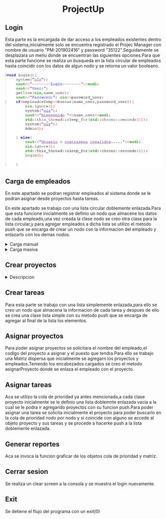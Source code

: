 # <center>ProjectUp</center>


## Login
Esta parte es la encargada de dar acceso a los empleados existentes dentro del sistema,inicialmente solo se encuentra registrado el Projec Manager con nombre de usuario "PM-201902416" y password "35122".Seguidamente se desplazara un menu donde se encuentran las siguientes opciones.Para que esta parte funcione se realiza un busqueda en la lista circular de empleados hasta coincidir con los datos de algun nodo y se retorna un valor booleano.
![Ejemplo de Markdown](https://github.com/JulioFernandez99/EDD-Fase1/blob/main/Imagenes%20reporte/Login.png)


## Carga de empleados
En este apartado se podran registrar empleados al sistema donde se le podran asignar desde proyectos hasta tareas.

En este apartado se trabajo con una lista circular doblemente enlazada.Para que esta funcione inicialmente se definio un nodo que almacene los datos de cada empleado,una vez creada la clase nodo se creo otra clase para la lista circular,y para agregar empleados a dicha lista se utilizo el metodo push que se encarga de crear un nodo con la informacion del empleado y enlazarlo con los demas nodos.

<details>
<summary>Carga manual</summary>
En esta parte se solicitara el nombre y password del empleado y se prodecera a hacer una operacion push a la lista circular.
  
</details>


<details>
<summary>Carga masiva</summary>
Para esta parte inicialemnte se desplegara un filechooser que se encargara de devolver la ruta del archivo que se desea analizar,teniendo la ruta del archivo que se desea analizar se procede a leerlo linea por linea.Al leer cada linea se hace un split con la coma que separa los datos,y se almacena en un vector,seguido a ello se realiza un push de la primera y segunda posicion del vector que corresponden al nombre y password del usuario.

</details>

## Crear proyectos

<details>
<summary>Descripcion</summary>
En este apartado se solicitara el nombre del proyecto y la prioridad.Para que esta parte fuera funcional se trabajo con una cola de prioridad,donde "A" es la prioridad mas alta y "C" la mas baja,para ello se definio un una clase empleado que se encarga de almacenar los datos del proyecto y generar un proyecto para cada uno,luego se definio una clase Cola con la funcion push que se encarga de recibir la prioridad y nombre del proyecto,antes de agregar el nuevo nodo se realiza una verificacion para insertar el nodo en la posicion correcta.

</details>

## Crear tareas
Para esta parte se trabajo con una lista simplemente enlazada,para ello se creo un nodo que almacena la informacion de cada tarea y despues de ello se crea una clase lista simple con su metodo push que se encarga de agregar al final de la lista los elementos.

## Asignar proyectos
Para poder asignar proyectos se solicitara el nombre del empleado,el codigo del proyecto a asignar y el puesto que tendra.Para ello se trabajo una Matriz dispersa que inicialmente se agregarn los proyectos y empleados.Teniendo los encabezados cargados se creo el metodo asignarProyecto donde se enlaza el empleado con el proyecto.

## Asignar tareas
Aca se utilizo la cola de prioridad ya antes mencionada,a cada clase proyecto inicialmente se le definio una lista doblemnte enlazada vacia a la cual se le podra ir agregando proyectos con su funcion push.Para poder asignar una tarea se solicita inicialmente el proyecto para poder buscarlo en la cola de prioridad nodo por nodo y si coincide con alguno se accede al objeto proyecto y sus tareas y se procede a hacerke push a la lista doblemente enlazada.

## Generar reportes
Aca se invoca la funcion graficar de los objetos cola de prioridad y matriz.

## Cerrar sesion
Se realiza un clear screen a la consola y se muestra el login nuevamente.

## Exit
Se detiene el flujo del programa con un exit(0)







